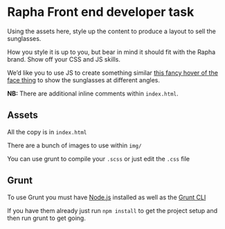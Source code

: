 # Rapha Front end developer task

Using the assets here, style up the content to produce a layout to sell the sunglasses.

How you style it is up to you, but bear in mind it should fit with the Rapha brand. Show off your CSS and JS skills.

We’d like you to use JS to create something similar [this fancy hover of the face thing](http://hankjobenhavn.com/#/eyewear/state) to show the sunglasses at different angles.

**NB:** There are additional inline comments within `index.html`.

## Assets

All the copy is in `index.html`

There are a bunch of images to use within `img/`

You can use grunt to compile your `.scss` or just edit the `.css` file

## Grunt

To use Grunt you must have [Node.js](https://nodejs.org/en/) installed as well as the [Grunt CLI](http://gruntjs.com/getting-started)

If you have them already just run `npm install` to get the project setup and then run grunt to get going.
